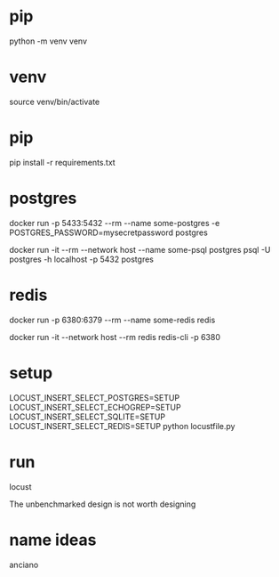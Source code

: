# pip
python -m venv venv

# venv
source venv/bin/activate

# pip
pip install -r requirements.txt

# postgres
docker run -p 5433:5432 --rm --name some-postgres -e POSTGRES_PASSWORD=mysecretpassword postgres

docker run -it --rm --network host --name some-psql postgres psql -U postgres -h localhost -p 5432 postgres

# redis
docker run -p 6380:6379 --rm --name some-redis redis

docker run -it --network host --rm redis redis-cli -p 6380

# setup
LOCUST_INSERT_SELECT_POSTGRES=SETUP LOCUST_INSERT_SELECT_ECHOGREP=SETUP LOCUST_INSERT_SELECT_SQLITE=SETUP LOCUST_INSERT_SELECT_REDIS=SETUP python locustfile.py

# run
locust

The unbenchmarked design is not worth designing

# name ideas

anciano

